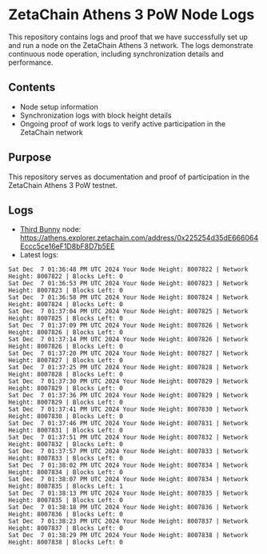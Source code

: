 # ZetaChain Athens 3 PoW Node Logs
This repository contains logs and proof that we have successfully set up and run a node on the ZetaChain Athens 3 network. The logs demonstrate continuous node operation, including synchronization details and performance.

## Contents
- Node setup information
- Synchronization logs with block height details
- Ongoing proof of work logs to verify active participation in the ZetaChain network

## Purpose
This repository serves as documentation and proof of participation in the ZetaChain Athens 3 PoW testnet.

## Logs

- [Third Bunny](https://thirdbunny.xyz/) node: https://athens.explorer.zetachain.com/address/0x225254d35dE666064Eccc5ce16eF1D8bF8D7b5EE
- Latest logs:
```
Sat Dec  7 01:36:48 PM UTC 2024 Your Node Height: 8007822 | Network Height: 8007822 | Blocks Left: 0
Sat Dec  7 01:36:53 PM UTC 2024 Your Node Height: 8007823 | Network Height: 8007823 | Blocks Left: 0
Sat Dec  7 01:36:58 PM UTC 2024 Your Node Height: 8007824 | Network Height: 8007824 | Blocks Left: 0
Sat Dec  7 01:37:04 PM UTC 2024 Your Node Height: 8007825 | Network Height: 8007825 | Blocks Left: 0
Sat Dec  7 01:37:09 PM UTC 2024 Your Node Height: 8007826 | Network Height: 8007826 | Blocks Left: 0
Sat Dec  7 01:37:14 PM UTC 2024 Your Node Height: 8007826 | Network Height: 8007826 | Blocks Left: 0
Sat Dec  7 01:37:20 PM UTC 2024 Your Node Height: 8007827 | Network Height: 8007827 | Blocks Left: 0
Sat Dec  7 01:37:25 PM UTC 2024 Your Node Height: 8007828 | Network Height: 8007828 | Blocks Left: 0
Sat Dec  7 01:37:30 PM UTC 2024 Your Node Height: 8007829 | Network Height: 8007829 | Blocks Left: 0
Sat Dec  7 01:37:36 PM UTC 2024 Your Node Height: 8007829 | Network Height: 8007829 | Blocks Left: 0
Sat Dec  7 01:37:41 PM UTC 2024 Your Node Height: 8007830 | Network Height: 8007830 | Blocks Left: 0
Sat Dec  7 01:37:46 PM UTC 2024 Your Node Height: 8007831 | Network Height: 8007831 | Blocks Left: 0
Sat Dec  7 01:37:51 PM UTC 2024 Your Node Height: 8007832 | Network Height: 8007832 | Blocks Left: 0
Sat Dec  7 01:37:57 PM UTC 2024 Your Node Height: 8007833 | Network Height: 8007833 | Blocks Left: 0
Sat Dec  7 01:38:02 PM UTC 2024 Your Node Height: 8007834 | Network Height: 8007834 | Blocks Left: 0
Sat Dec  7 01:38:07 PM UTC 2024 Your Node Height: 8007834 | Network Height: 8007835 | Blocks Left: 1
Sat Dec  7 01:38:13 PM UTC 2024 Your Node Height: 8007835 | Network Height: 8007835 | Blocks Left: 0
Sat Dec  7 01:38:18 PM UTC 2024 Your Node Height: 8007836 | Network Height: 8007836 | Blocks Left: 0
Sat Dec  7 01:38:23 PM UTC 2024 Your Node Height: 8007837 | Network Height: 8007837 | Blocks Left: 0
Sat Dec  7 01:38:29 PM UTC 2024 Your Node Height: 8007838 | Network Height: 8007838 | Blocks Left: 0
```
